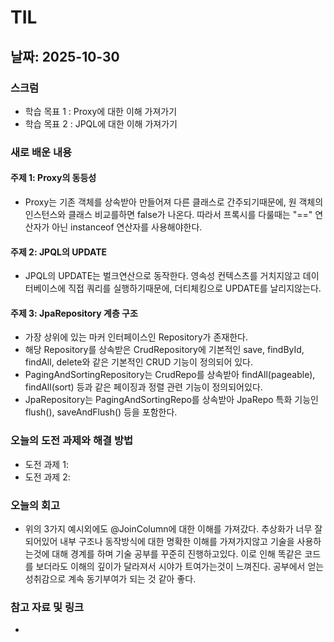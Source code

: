 # TIL

## 날짜: 2025-10-30

### 스크럼
- 학습 목표 1 : Proxy에 대한 이해 가져가기
- 학습 목표 2 : JPQL에 대한 이해 가져가기

### 새로 배운 내용
#### 주제 1: Proxy의 동등성
- Proxy는 기존 객체를 상속받아 만들어져 다른 클래스로 간주되기때문에, 원 객체의 인스턴스와 클래스 비교를하면 false가 나온다. 따라서 프록시를 다룰때는 "==" 연산자가 아닌 instanceof 연산자를 사용해야한다.

#### 주제 2: JPQL의 UPDATE
- JPQL의 UPDATE는 벌크연산으로 동작한다. 영속성 컨텍스츠를 거치지않고 데이터베이스에 직접 쿼리를 실행하기때문에, 더티체킹으로 UPDATE를 날리지않는다.

#### 주제 3: JpaRepository 계층 구조
- 가장 상위에 있는 마커 인터페이스인 Repository가 존재한다.
- 해당 Repository를 상속받은 CrudRepository에 기본적인 save, findById, findAll, delete와 같은 기본적인 CRUD 기능이 정의되어 있다.
- PagingAndSortingRepository는 CrudRepo를 상속받아 findAll(pageable), findAll(sort) 등과 같은 페이징과 정렬 관련 기능이 정의되어있다.
- JpaRepository는 PagingAndSortingRepo를 상속받아 JpaRepo 특화 기능인 flush(), saveAndFlush() 등을 포함한다.

### 오늘의 도전 과제와 해결 방법
- 도전 과제 1: 
- 도전 과제 2:

### 오늘의 회고
- 위의 3가지 예시외에도 @JoinColumn에 대한 이해를 가져갔다. 추상화가 너무 잘되어있어 내부 구조나 동작방식에 대한 명확한 이해를 가져가지않고 기술을 사용하는것에 대해 경계를 하며 기술 공부를 꾸준히 진행하고있다. 이로 인해 똑같은 코드를 보더라도 이해의 깊이가 달라져서 시야가 트여가는것이 느껴진다. 공부에서 얻는 성취감으로 계속 동기부여가 되는 것 같아 좋다. 

### 참고 자료 및 링크
- 
